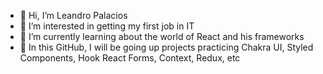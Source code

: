 - 👋 Hi, I’m Leandro Palacios
- 👀 I’m interested in getting my first job in IT
- 🌱 I’m currently learning about the world of React and his frameworks
- 💞️ In this GitHub, I will be going up projects practicing Chakra UI, Styled Components, Hook React Forms, Context, Redux, etc

<!---
palaciosla/palaciosla is a ✨ special ✨ repository because its `README.md` (this file) appears on your GitHub profile.
You can click the Preview link to take a look at your changes.
--->

